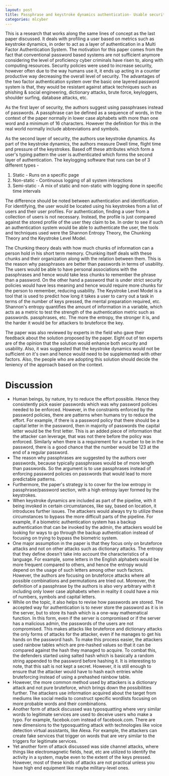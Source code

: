 ```yaml
---
layout: post
title: Passphrase and keystroke dynamics authentication- Usable security
categories: mlcyber
---
```


This is a research that works along the same lines of concept as the last paper discussed. It deals with profiling a user based on metrics such as keystroke dynamics, in order to act as a layer of authentication in a Multi Factor Authentication System. The motivation for this paper comes from the fact that conventional password based systems are not sufficient anymore considering the level of proficiency cyber criminals have risen to, along with computing resources. Security policies were used to increase security, however often due to the way humans use it, it ends up acting in a counter productive way decreasing the overall level of security. The advantages of the two factor authentication system over the basic one layered password system is that, they would be resistant against attack techniques such as phishing & social engineering, dictionary attacks, brute force, keyloggers, shoulder surfing, database attacks, etc.

As the first layer of security, the authors suggest using passphrases instead of passwords. A passphrase can be defined as a sequence of words, in the context of the paper normally in lower case alphabets with more than one word and a minimum of 16 characters. However the definition for this in the real world normally include abbreviations and symbols.

As the second layer of security, the authors use keystroke dynamics. As part of the keystroke dynamics, the authors measure Dwell time, flight time and pressure of the keystrokes. Based off these attributes which form a user's typing pattern the user is authenticated which forms the second layer of authentication. The keylogging software that runs can be of 3 different types -
1. Static - Runs on a specific page
2. Non-static - Continuous logging of all system interactions
3. Semi-static - A mix of static and non-static with logging done in specific time intervals

The difference should be noted between authentication and identification. For identifying, the user would be located using his keystrokes from a list of users and their user profiles. For authentication, finding a user from a collection of users is not necessary. Instead, the profile is just compared against the stored profile of the user they claim to be. In order to see if such an authentication system would be able to authenticate the user, the tools and techniques used were the Shannon Entropy Theory, the Chunking Theory and the Keystroke Level Model.

The Chunking theory deals with how much chunks of information can a person hold in his short term memory. Chunking itself deals with these chunks and their organization along with the relation between them. This is the reason why passphrases are better than passwords in terms of usability. The users would be able to have personal associations with the passphrases and hence would take less chunks to remember the phrase than a password. On the other hand a password that is under strict security policies would have less meaning and hence would require more chunks for the person to remember, reducing usability. The Keystroke Level Model is a tool that is used to predict how long it takes a user to carry out a task in terms of the number of keys pressed, the mental preparation required, etc. Shannon's entropy quantifies the amount of information in a variable, which acts as a metric to test the strength of the authentication metric such as passwords. passphrases, etc. The more the entropy, the stronger it is, and the harder it would be for attackers to bruteforce the key.

The paper was also reviewed by experts in the field who gave their feedback about the solution proposed by the paper. Eight out of ten experts are of the opinion that the solution would enhance both security and usability. Also, it was suggested that the keystroke dynamics would not be sufficient on it's own and hence would need to be supplemented with other factors. Also, the people who are adopting this solution should decide the leniency of the approach based on the context. 

# Discussion

* Human beings, by nature, try to reduce the effort possible. Hence they consistently pick easier passwords which was why password policies needed to be enforced. However, in the constraints enforced by the password policies, there are patterns when humans try to reduce the effort. For example, if there is a password policy that there should be a capital letter in the password, then in majority of passwords the capital letter would be the first letter. This is an added piece of information that the attacker can leverage, that was not there before the policy was enforced. Similarly when there is a requirement for a number to be in the password, there is a good chance that the number would be 123 at the end of a regular password.
* The reason why passphrases are suggested by the authors over passwords, because typically passphrases would be of more length than passwords. So the argument is to use passphrases instead of enforcing password policies on passwords that would lead to more predictable patterns.
* Furthermore, the paper's strategy is to cover for the low entropy in passphrase/password section, with a high entropy layer formed by the keystrokes.
* When keystroke dynamics are included as part of the pipeline, with it being invoked in certain circumstances, like say, based on location, it introduces further issues. The attackers would always try to utilize these circumstances to bypass the more difficult parts of the pipeline. For example, if a biometric authentication system has a backup authentication that can be invoked by the admin, the attackers would be looking for ways to go through the backup authentication instead of focusing on trying to bypass the biometric system.
* One major assumption in the paper is that they focus only on bruteforce attacks and not on other attacks such as dictionary attacks. The entropy that they define doesn't take into account the characteristics of a language. For example, some letters in the English alphabets would be more frequent compared to others, and hence the entropy would depend on the usage of such letters among other such factors. However, the authors are focusing on bruteforce attacks where all possible combinations and permutations are tried out. Moreover, the definition of a passphrase by the authors is also very arbitrary with it including only lower case alphabets when in reality it could have a mix of numbers, symbols and capital letters.
* While on the topic, it also helps to revise how passwords are stored. The accepted way for authentication is to never store the password as it is in the server, but to store its hash which is a one-way mathematical function. In this form, even if the server is compromised or if the server has a malicious admin, the passwords of the users are not compromised. This makes attacks like bruteforce and dictionary attacks the only forms of attacks for the attacker, even if he manages to get his hands on the password hash. To make this process easier, the attackers used rainbow tables which are pre-hashed values so that it can be compared against the hash they managed to acquire. To combat this, the defenders started using salted hash which is basically a random string appended to the password before hashing it. It is interesting to note, that this salt is not kept a secret. However, it is still enough to ensure that the attacker would have to hash each entries while bruteforcing instead of using a prehashed rainbow table.
* However, the more common method used by attackers is a dictionary attack and not pure bruteforce, which brings down the possibilities further. The attackers use information acquired about the target from mediums like social media to construct specific wordlists focusing on more probable words and their combinations. 
* Another form of attack discussed was typosquatting where very similar words to legitimate services are used to deceive users who make a typo. For example, facebok.com instead of facebook.com. There are new dimensions to the typosquatting attack with technologies like voice detection virtual assistants, like Alexa. For example, the attackers can create fake services that trigger on words that are very similar to the triggers for legitimate services. 
* Yet another form of attack discussed was side channel attacks, where things like electromagnetic fields, heat, etc are utilized to identify the activity in a system, maybe even to the extent of the keys pressed. However, most of these kinds of attacks are not practical unless you have high end equipment like maybe military-level ones.
